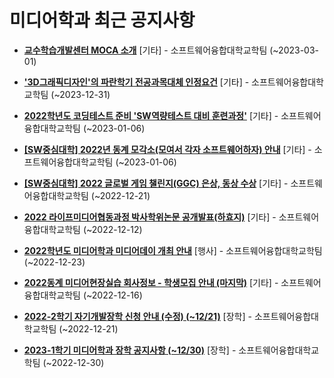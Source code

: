 # 미디어학과 최근 공지사항

* **[교수학습개발센터 MOCA 소개](https://media.ajou.ac.kr/media/board/board01.jsp?mode=view&amp;article_no=232970&amp;board_wrapper=%2Fmedia%2Fboard%2Fboard01.jsp&amp;pager.offset=0&amp;board_no=304)**
 [기타] - 소프트웨어융합대학교학팀 (~2023-03-01)

* **[&#x27;3D그래픽디자인&#x27;의 파란학기 전공과목대체 인정요건](https://media.ajou.ac.kr/media/board/board01.jsp?mode=view&amp;article_no=232882&amp;board_wrapper=%2Fmedia%2Fboard%2Fboard01.jsp&amp;pager.offset=0&amp;board_no=304)**
 [기타] - 소프트웨어융합대학교학팀 (~2023-12-31)

* **[2022학년도 코딩테스트 준비 &#x27;SW역량테스트 대비 훈련과정&#x27;](https://media.ajou.ac.kr/media/board/board01.jsp?mode=view&amp;article_no=232867&amp;board_wrapper=%2Fmedia%2Fboard%2Fboard01.jsp&amp;pager.offset=0&amp;board_no=304)**
 [기타] - 소프트웨어융합대학교학팀 (~2023-01-06)

* **[[SW중심대학] 2022년 동계 모각소(모여서 각자 소프트웨어하자) 안내](https://media.ajou.ac.kr/media/board/board01.jsp?mode=view&amp;article_no=232828&amp;board_wrapper=%2Fmedia%2Fboard%2Fboard01.jsp&amp;pager.offset=0&amp;board_no=304)**
 [기타] - 소프트웨어융합대학교학팀 (~2023-01-06)

* **[[SW중심대학] 2022 글로벌 게임 챌린지(GGC) 은상, 동상 수상](https://media.ajou.ac.kr/media/board/board01.jsp?mode=view&amp;article_no=232794&amp;board_wrapper=%2Fmedia%2Fboard%2Fboard01.jsp&amp;pager.offset=0&amp;board_no=304)**
 [기타] - 소프트웨어융합대학교학팀 (~2022-12-21)

* **[2022 라이프미디어협동과정 박사학위논문 공개발표(하효지)](https://media.ajou.ac.kr/media/board/board01.jsp?mode=view&amp;article_no=232777&amp;board_wrapper=%2Fmedia%2Fboard%2Fboard01.jsp&amp;pager.offset=0&amp;board_no=304)**
 [기타] - 소프트웨어융합대학교학팀 (~2022-12-12)

* **[2022학년도 미디어학과 미디어데이 개최 안내](https://media.ajou.ac.kr/media/board/board01.jsp?mode=view&amp;article_no=232756&amp;board_wrapper=%2Fmedia%2Fboard%2Fboard01.jsp&amp;pager.offset=0&amp;board_no=304)**
 [행사] - 소프트웨어융합대학교학팀 (~2022-12-23)

* **[2022동계 미디어현장실습 회사정보 - 학생모집 안내 (마지막)](https://media.ajou.ac.kr/media/board/board01.jsp?mode=view&amp;article_no=232742&amp;board_wrapper=%2Fmedia%2Fboard%2Fboard01.jsp&amp;pager.offset=0&amp;board_no=304)**
 [기타] - 소프트웨어융합대학교학팀 (~2022-12-16)

* **[2022-2학기 자기개발장학 신청 안내 (수정) (~12/21)﻿](https://media.ajou.ac.kr/media/board/board01.jsp?mode=view&amp;article_no=232719&amp;board_wrapper=%2Fmedia%2Fboard%2Fboard01.jsp&amp;pager.offset=0&amp;board_no=304)**
 [장학] - 소프트웨어융합대학교학팀 (~2022-12-21)

* **[2023-1학기 미디어학과 장학 공지사항 (~12/30)](https://media.ajou.ac.kr/media/board/board01.jsp?mode=view&amp;article_no=232697&amp;board_wrapper=%2Fmedia%2Fboard%2Fboard01.jsp&amp;pager.offset=0&amp;board_no=304)**
 [장학] - 소프트웨어융합대학교학팀 (~2022-12-30)
